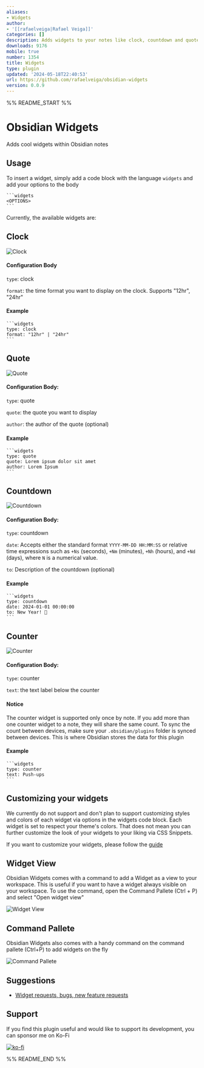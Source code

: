 ```yaml
---
aliases:
- Widgets
author:
- '[[rafaelveiga|Rafael Veiga]]'
categories: []
description: Adds widgets to your notes like clock, countdown and quotes.
downloads: 9176
mobile: true
number: 1354
title: Widgets
type: plugin
updated: '2024-05-18T22:40:53'
url: https://github.com/rafaelveiga/obsidian-widgets
version: 0.0.9
---
```


%% README_START %%

# Obsidian Widgets

Adds cool widgets within Obsidian notes

## Usage

To insert a widget, simply add a code block with the language `widgets` and add your options to the body

````
```widgets
<OPTIONS>
```
````

Currently, the available widgets are:

## Clock

![Clock](https://raw.githubusercontent.com/rafaelveiga/obsidian-widgets/HEAD/public/clock.png)

#### Configuration Body

`type`: clock

`format`: the time format you want to display on the clock. Supports "12hr", "24hr"

#### Example

````
```widgets
type: clock
format: "12hr" | "24hr"
```
````

## Quote

![Quote](https://raw.githubusercontent.com/rafaelveiga/obsidian-widgets/HEAD/public/quote.png)

#### Configuration Body:

`type`: quote

`quote`: the quote you want to display

`author`: the author of the quote (optional)

#### Example

````
```widgets
type: quote
quote: Lorem ipsum dolor sit amet
author: Lorem Ipsum
```
````

## Countdown

![Countdown](https://raw.githubusercontent.com/rafaelveiga/obsidian-widgets/HEAD/public/countdown.png)

#### Configuration Body:

`type`: countdown

`date`: Accepts either the standard format `YYYY-MM-DD HH:MM:SS` or relative time expressions such as `+Ns` (seconds), `+Nm` (minutes), `+Nh` (hours), and `+Nd` (days), where `N` is a numerical value.

`to`: Description of the countdown (optional)

#### Example

````
```widgets
type: countdown
date: 2024-01-01 00:00:00
to: New Year! 🎉
```
````

## Counter

![Counter](https://raw.githubusercontent.com/rafaelveiga/obsidian-widgets/HEAD/public/counter.png)

#### Configuration Body:

`type`: counter

`text`: the text label below the counter

#### Notice

The counter widget is supported only once by note. If you add more than one counter widget to a note, they will share the same count. To sync the count between devices, make sure your `.obsidian/plugins` folder is synced between devices. This is where Obsidian stores the data for this plugin

#### Example

````
```widgets
type: counter
text: Push-ups
```
````

## Customizing your widgets

We currently do not support and don't plan to support customizing styles and colors of each widget via options in the widgets code block. Each widget is set to respect your theme's colors. That does not mean you can further customize the look of your widgets to your liking via CSS Snippets.

If you want to customize your widgets, please follow the [guide](STYLING.md)

## Widget View

Obsidian Widgets comes with a command to add a Widget as a view to your workspace. This is useful if you want to have a widget always visible on your workspace. To use the command, open the Command Pallete (Ctrl + P) and select "Open widget view"

![Widget View](https://raw.githubusercontent.com/rafaelveiga/obsidian-widgets/HEAD/public/widget-view.png)

## Command Pallete

Obsidian Widgets also comes with a handy command on the command pallete (Ctrl+P) to add widgets on the fly

![Command Pallete](https://raw.githubusercontent.com/rafaelveiga/obsidian-widgets/HEAD/public/command-pallete.png)

## Suggestions

-   [Widget requests, bugs, new feature requests](https://github.com/rafaelveiga/obsidian-widgets/issues)

## Support

If you find this plugin useful and would like to support its development, you can sponsor me on Ko-Fi

[![ko-fi](https://ko-fi.com/img/githubbutton_sm.svg)](https://ko-fi.com/Z8Z0SNIS3)


%% README_END %%